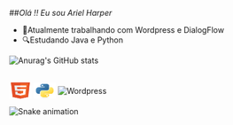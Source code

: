 ##*Olá !! Eu sou Ariel Harper*
- 🛄Atualmente trabalhando com Wordpress e DialogFlow
- 🔍Estudando Java e Python

![Anurag's GitHub stats](https://github-readme-stats.vercel.app/api?username=Arielharper&show_icons=true)
<div style="display: inline_block"><br>
  <img align="center" alt="HTML" height="30" width="40" src="https://raw.githubusercontent.com/devicons/devicon/master/icons/html5/html5-original.svg"
  <img align="center" alt= "CSS" height="30" width="40" src="https://raw.githubusercontent.com/devicons/devicon/master/icons/css3/css3-original.svg">
  <img align="center" alt="Python" height="30" width="40" src="https://raw.githubusercontent.com/devicons/devicon/master/icons/python/python-original.svg">
  <img align="center" alt="Wordpress" height="30" width="40" src="https://user-images.githubusercontent.com/85683144/216515347-fbb5838b-10dd-466c-aff5-00979cd2e737.png">

</div>

![Snake animation](https://github.com/rafaballerini2/rafaballerini2/blob/output/github-contribution-grid-snake.svg)
